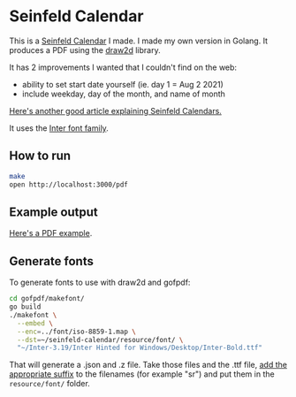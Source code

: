 # Seinfeld Calendar

This is a [Seinfeld Calendar](https://lifehacker.com/jerry-seinfelds-productivity-secret-281626) I made.
I made my own version in Golang. It produces a PDF using the [draw2d](https://github.com/llgcode/draw2d) library.

It has 2 improvements I wanted that I couldn't find on the web:

- ability to set start date yourself (ie. day 1 = Aug 2 2021)
- include weekday, day of the month, and name of month

[Here's another good article explaining Seinfeld Calendars.](https://jamesclear.com/stop-procrastinating-seinfeld-strategy)

It uses the [Inter font family](https://rsms.me/inter/).

## How to run

```sh
make
open http://localhost:3000/pdf
```

## Example output

[Here's a PDF example](reference/example-output.pdf).

## Generate fonts

To generate fonts to use with draw2d and gofpdf:

```sh
cd gofpdf/makefont/
go build
./makefont \
  --embed \
  --enc=../font/iso-8859-1.map \
  --dst=~/seinfeld-calendar/resource/font/ \
  "~/Inter-3.19/Inter Hinted for Windows/Desktop/Inter-Bold.ttf"
```

That will generate a .json and .z file. Take those files and the .ttf file, [add the appropriate suffix](https://github.com/llgcode/draw2d/blob/577c1ead272a7aad4e14b84427a948b2336bc088/font.go#L42-L63) to the filenames (for example "sr") and put them in the `resource/font/` folder.

